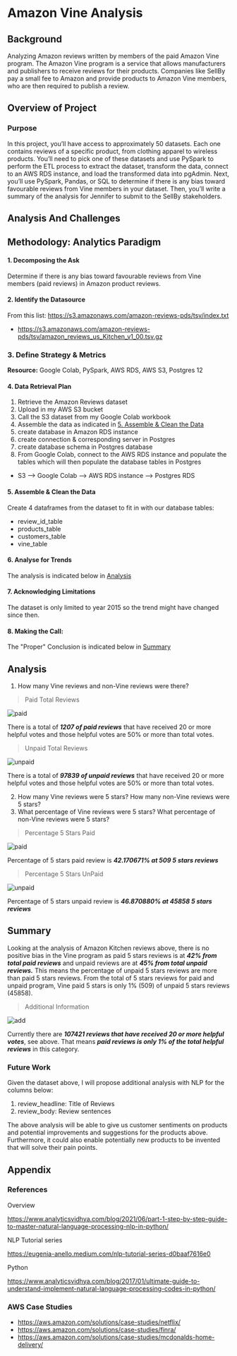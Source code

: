 # Amazon Vine Analysis

## Background

Analyzing Amazon reviews written by members of the paid Amazon Vine program. The Amazon Vine program is a service that allows manufacturers and publishers to receive reviews for their products. Companies like SellBy pay a small fee to Amazon and provide products to Amazon Vine members, who are then required to publish a review.

## Overview of Project

### Purpose

In this project, you’ll have access to approximately 50 datasets. Each one contains reviews of a specific product, from clothing apparel to wireless products. You’ll need to pick one of these datasets and use PySpark to perform the ETL process to extract the dataset, transform the data, connect to an AWS RDS instance, and load the transformed data into pgAdmin. Next, you’ll use PySpark, Pandas, or SQL to determine if there is any bias toward favourable reviews from Vine members in your dataset. Then, you’ll write a summary of the analysis for Jennifer to submit to the SellBy stakeholders.

## Analysis And Challenges

## Methodology: Analytics Paradigm

#### 1. Decomposing the Ask

Determine if there is any bias toward favourable reviews from Vine members (paid reviews) in Amazon product reviews.

#### 2. Identify the Datasource
From this list: https://s3.amazonaws.com/amazon-reviews-pds/tsv/index.txt
* https://s3.amazonaws.com/amazon-reviews-pds/tsv/amazon_reviews_us_Kitchen_v1_00.tsv.gz

### 3. Define Strategy & Metrics
**Resource:** Google Colab, PySpark, AWS RDS, AWS S3, Postgres 12

#### 4. Data Retrieval Plan
1. Retrieve the Amazon Reviews dataset
2. Upload in my AWS S3 bucket
3. Call the S3 dataset from my Google Colab workbook
4. Assemble the data as indicated  in [5. Assemble & Clean the Data](#5-assemble--clean-the-data)
5. create database in Amazon RDS instance
6. create connection & corresponding server in Postgres
7. create database schema in Postgres database
8. From Google Colab, connect to the AWS RDS instance and populate the tables which will then populate the database tables in Postgres
* S3 --> Google Colab --> AWS RDS instance --> Postgres RDS

#### 5. Assemble & Clean the Data
Create 4 dataframes from the dataset to fit in with our database tables:
* review_id_table
* products_table
* customers_table
* vine_table

#### 6. Analyse for Trends

The analysis is indicated below in [Analysis](#analysis)

#### 7. Acknowledging Limitations
The dataset is only limited to year 2015 so the trend might have changed since then.

#### 8. Making the Call:
The "Proper" Conclusion is indicated below in [Summary](#summary)

## Analysis

1. How many Vine reviews and non-Vine reviews were there?

>Paid  Total Reviews

![paid](resources/paid_total.png)

There is a total of _**1207 of paid reviews**_ that have received 20 or more helpful votes and those helpful votes are 50% or more than total votes.

>Unpaid  Total Reviews

![unpaid](resources/unpaid_total.png)

There is a total of _**97839 of unpaid reviews**_ that have received 20 or more helpful votes and those helpful votes are 50% or more than total votes.

2.  How many Vine reviews were 5 stars? How many non-Vine reviews were 5 stars?
3. What percentage of Vine reviews were 5 stars? What percentage of non-Vine reviews were 5 stars?

>Percentage 5 Stars Paid

![paid](resources/paid_5stars_percentage.png)

Percentage of 5 stars paid review is _**42.170671% at 509 5 stars reviews**_

>Percentage 5 Stars UnPaid

![unpaid](resources/unpaid_5stars_percentage.png)

Percentage of 5 stars unpaid review is _**46.870880% at 45858 5 stars reviews**_


## Summary

Looking at the analysis of Amazon Kitchen reviews above, there is no positive bias in the Vine program as paid 5 stars reviews is at _**42% from total paid reviews**_ and unpaid reviews are at _**45% from total unpaid reviews.**_ This means the percentage of unpaid 5 stars reviews are more than paid 5 stars reviews.
From the total of 5 stars reviews for paid and unpaid program, Vine paid 5 stars is only 1% (509) of unpaid 5 stars reviews (45858).

>Additional Information

![add](resources/additional_info.png)

Currently there are _**107421 reviews that have received 20 or more helpful votes**_, see above. That means _**paid reviews is only 1% of the total helpful reviews**_ in this category.

### Future Work

Given the dataset above, I will propose additional analysis with NLP for the columns below:
1. review_headline: Title of Reviews
2. review_body: Review sentences

The above analysis will be able to give us customer sentiments on products and potential improvements and suggestions for the products above. Furthermore, it could also enable potentially new products to be invented that will solve their pain points.

## Appendix

### References

Overview

https://www.analyticsvidhya.com/blog/2021/06/part-1-step-by-step-guide-to-master-natural-language-processing-nlp-in-python/

NLP Tutorial series

https://eugenia-anello.medium.com/nlp-tutorial-series-d0baaf7616e0

Python

https://www.analyticsvidhya.com/blog/2017/01/ultimate-guide-to-understand-implement-natural-language-processing-codes-in-python/

### AWS Case Studies

* https://aws.amazon.com/solutions/case-studies/netflix/
* https://aws.amazon.com/solutions/case-studies/finra/
* https://aws.amazon.com/solutions/case-studies/mcdonalds-home-delivery/

